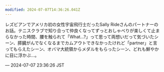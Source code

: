 ```yaml
---
modified: 2024-07-07T14:36:26.041Z
---
```


<p>レズビアンでアメリカ初の女性宇宙飛行士だったSally Rideさんのパートナーのお話。テニスクラブで知り合って仲良くなってずっとおしゃべりが楽しくて止まらなかった時間、腰を触られて「What...?」って思って両想いだって気づいたシーン、膵臓がんでなくなるまでカムアウトできなかったけれど「partner」と言ってもらえたシーン、オバマ大統領からメダルをもらったシーン、どれも鮮やかに目に浮かぶ…。</p>

&mdash; 2024-07-07 23:36:26 JST

<!-- Original URL: https://mastodon.social/@sakuramochi0/112745708653332340-->
